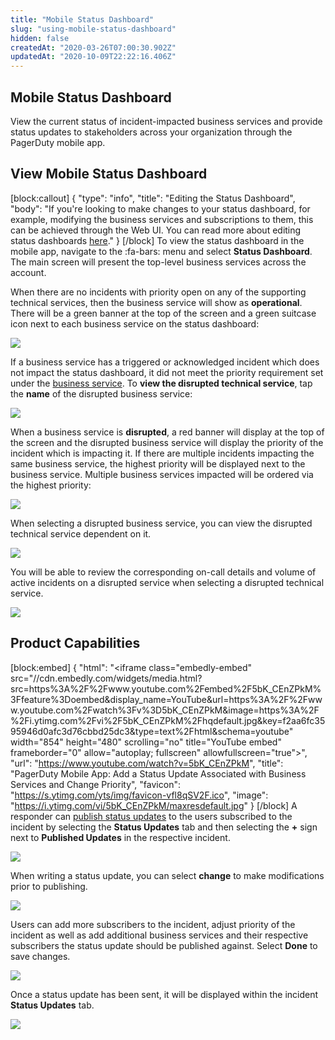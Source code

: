 ```yaml
---
title: "Mobile Status Dashboard"
slug: "using-mobile-status-dashboard"
hidden: false
createdAt: "2020-03-26T07:00:30.902Z"
updatedAt: "2020-10-09T22:22:16.406Z"
---
```

## Mobile Status Dashboard

View the current status of incident-impacted business services and provide status updates to stakeholders across your organization through the PagerDuty mobile app.

## View Mobile Status Dashboard
[block:callout]
{
  "type": "info",
  "title": "Editing the Status Dashboard",
  "body": "If you're looking to make changes to your status dashboard, for example, modifying the business services and subscriptions to them, this can be achieved through the Web UI. You can read more about editing status dashboards [here](doc:status-dashboard)."
}
[/block]
To view the status dashboard in the mobile app, navigate to the :fa-bars: menu and select **Status Dashboard**. The main screen will present the top-level business services across the account. 

When there are no incidents with priority open on any of the supporting technical services, then the business service will show as **operational**. There will be a green banner at the top of the screen and a green suitcase icon next to each business service on the status dashboard:


![](https://files.readme.io/9929eef-Photo_-_Google_Photos-2.jpg)

If a business service has a triggered or acknowledged incident which does not impact the status dashboard, it did not meet the priority requirement set under the [business service](https://support.pagerduty.com/docs/business-services). To **view the disrupted technical service**, tap the **name** of the disrupted business service: 

![](https://files.readme.io/1ef96b9-Photo_-_Google_Photos-3.jpg)

When a business service is **disrupted**, a red banner will display at the top of the screen and the disrupted business service will display the priority of the incident which is impacting it. If there are multiple incidents impacting the same business service, the highest priority will be displayed next to the business service. Multiple business services impacted will be ordered via the highest priority:

![](https://files.readme.io/7c7ce9c-Photo_-_Google_Photos-4.jpg)

When selecting a disrupted business service, you can view the disrupted technical service dependent on it.

![](https://files.readme.io/07e9d2d-Photo_-_Google_Photos-5.jpg)

You will be able to review the corresponding on-call details and volume of active incidents on a disrupted service when selecting a disrupted technical service.

![](https://files.readme.io/c666390-Photo_-_Google_Photos-6.jpg)


## Product Capabilities


[block:embed]
{
  "html": "<iframe class=\"embedly-embed\" src=\"//cdn.embedly.com/widgets/media.html?src=https%3A%2F%2Fwww.youtube.com%2Fembed%2F5bK_CEnZPkM%3Ffeature%3Doembed&display_name=YouTube&url=https%3A%2F%2Fwww.youtube.com%2Fwatch%3Fv%3D5bK_CEnZPkM&image=https%3A%2F%2Fi.ytimg.com%2Fvi%2F5bK_CEnZPkM%2Fhqdefault.jpg&key=f2aa6fc3595946d0afc3d76cbbd25dc3&type=text%2Fhtml&schema=youtube\" width=\"854\" height=\"480\" scrolling=\"no\" title=\"YouTube embed\" frameborder=\"0\" allow=\"autoplay; fullscreen\" allowfullscreen=\"true\"></iframe>",
  "url": "https://www.youtube.com/watch?v=5bK_CEnZPkM",
  "title": "PagerDuty Mobile App: Add a Status Update Associated with Business Services and Change Priority",
  "favicon": "https://s.ytimg.com/yts/img/favicon-vfl8qSV2F.ico",
  "image": "https://i.ytimg.com/vi/5bK_CEnZPkM/maxresdefault.jpg"
}
[/block]
A responder can [publish status updates](doc:communicating-with-stakeholders#section-sending-status-updates-to-subscribers) to the users subscribed to the incident by selecting the **Status Updates** tab and then selecting the **+** sign next to **Published Updates** in the respective incident.


![](https://files.readme.io/a95d292-Photo_-_Google_Photos-7.jpg)

When writing a status update, you can select **change** to make modifications prior to publishing. 

![](https://files.readme.io/38f8f1f-Photo_-_Google_Photos-10.jpg)

Users can add more subscribers to the incident, adjust priority of the incident as well as add additional business services and their respective subscribers the status update should be published against. Select **Done** to save changes.


![](https://files.readme.io/43f0ae3-Photo_-_Google_Photos-8.jpg)

Once a status update has been sent, it will be displayed within the incident **Status Updates** tab.

![](https://files.readme.io/4d03062-Photo_-_Google_Photos-9.jpg)
